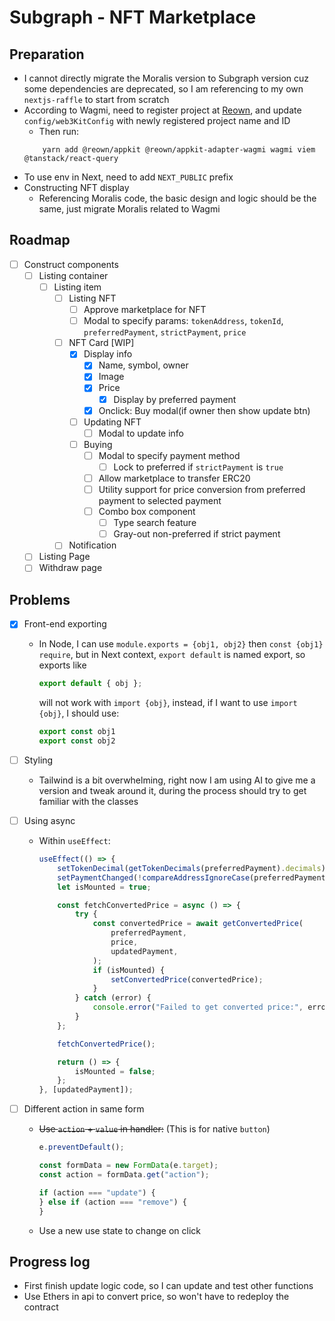 # Subgraph - NFT Marketplace

## Preparation

- I cannot directly migrate the Moralis version to Subgraph version cuz some dependencies are deprecated, so I am
  referencing to my own `nextjs-raffle` to start from scratch
- According to Wagmi, need to register project
  at [Reown](https://cloud.reown.com/app/33eeeaf6-68d0-484a-acd7-9481bbbac365/project/c7f3cab6-f7bd-4cfa-8d42-444abaa9b90b),
  and update `config/web3KitConfig` with newly registered project name and ID
    - Then run:
    ```shell
        yarn add @reown/appkit @reown/appkit-adapter-wagmi wagmi viem @tanstack/react-query
    ```
- To use env in Next, need to add `NEXT_PUBLIC` prefix
- Constructing NFT display
    - Referencing Moralis code, the basic design and logic should be the same, just migrate Moralis related to Wagmi

## Roadmap

- [ ] Construct components
    - [ ] Listing container
        - [ ] Listing item
            - [ ] Listing NFT
                - [ ] Approve marketplace for NFT
                - [ ] Modal to specify params: `tokenAddress`, `tokenId`, `preferredPayment`, `strictPayment`, `price`
            - [ ] NFT Card [WIP]
                - [x] Display info
                    - [x] Name, symbol, owner
                    - [x] Image
                    - [x] Price
                        - [x] Display by preferred payment
                    - [x] Onclick: Buy modal(if owner then show update btn)
                - [ ] Updating NFT
                    - [ ] Modal to update info
                - [ ] Buying
                    - [ ] Modal to specify payment method
                        - [ ] Lock to preferred if `strictPayment` is `true`
                    - [ ] Allow marketplace to transfer ERC20
                    - [ ] Utility support for price conversion from preferred payment to selected payment
                    - [ ] Combo box component
                        - [ ] Type search feature
                        - [ ] Gray-out non-preferred if strict payment
            - [ ] Notification
    - [ ] Listing Page
    - [ ] Withdraw page

## Problems

- [x] Front-end exporting
    - In Node, I can use `module.exports = {obj1, obj2}` then `const {obj1} require`, but in Next context,
      `export default` is named export, so exports like
        ```js
        export default { obj };
        ```
        will not work with `import {obj}`, instead, if I want to use `import {obj}`, I should use:
        ```js
        export const obj1
        export const obj2
        ```
- [ ] Styling
    - Tailwind is a bit overwhelming, right now I am using AI to give me a version and tweak around it, during the
      process should try to get familiar with the classes
- [ ] Using async

    - Within `useEffect`:

        ```js
        useEffect(() => {
            setTokenDecimal(getTokenDecimals(preferredPayment).decimals);
            setPaymentChanged(!compareAddressIgnoreCase(preferredPayment, updatedPayment));
            let isMounted = true;

            const fetchConvertedPrice = async () => {
                try {
                    const convertedPrice = await getConvertedPrice(
                        preferredPayment,
                        price,
                        updatedPayment,
                    );
                    if (isMounted) {
                        setConvertedPrice(convertedPrice);
                    }
                } catch (error) {
                    console.error("Failed to get converted price:", error);
                }
            };

            fetchConvertedPrice();

            return () => {
                isMounted = false;
            };
        }, [updatedPayment]);
        ```

- [ ] Different action in same form

    - ~~Use `action` + `value` in handler:~~ (This is for native `button`)

        ```js
        e.preventDefault();

        const formData = new FormData(e.target);
        const action = formData.get("action");

        if (action === "update") {
        } else if (action === "remove") {
        }
        ```

    - Use a new use state to change on click

## Progress log

- First finish update logic code, so I can update and test other functions
- Use Ethers in api to convert price, so won't have to redeploy the contract
